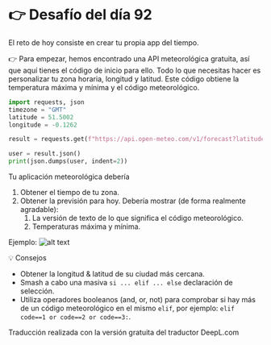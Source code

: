 # 👉 Desafío del día 92

El reto de hoy consiste en crear tu propia app del tiempo.

👉 Para empezar, hemos encontrado una API meteorológica gratuita, así que aquí tienes el código de inicio para ello.  Todo lo que necesitas hacer es personalizar tu zona horaria, longitud y latitud.  Este código obtiene la temperatura máxima y mínima y el código meteorológico.

```python
import requests, json
timezone = "GMT"
latitude = 51.5002
longitude = -0.1262

result = requests.get(f"https://api.open-meteo.com/v1/forecast?latitude={latitude}&longitude={longitude}&daily=weathercode,temperature_2m_max,temperature_2m_min&timezone={timezone.upper()}")

user = result.json()
print(json.dumps(user, indent=2))
```
Tu aplicación meteorológica debería

1. Obtener el tiempo de tu zona.
2. Obtener la previsión para hoy. Debería mostrar (de forma realmente agradable):
    1. La versión de texto de lo que significa el código meteorológico.
    2. Temperaturas máxima y mínima.

Ejemplo:
![alt text](<Sin título-1.png>)

<detalles> <sumario> 💡 Consejos </sumario>

- Obtener la longitud & latitud de su ciudad más cercana.
- Smash a cabo una masiva `si ... elif ... else` declaración de selección.
- Utiliza operadores booleanos (and, or, not) para comprobar si hay más de un código meteorológico en el mismo `elif`, por ejemplo: `elif code==1 or code==2 or code==3:`.

</detalles>

Traducción realizada con la versión gratuita del traductor DeepL.com